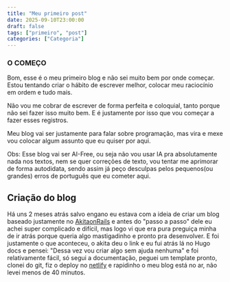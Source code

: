 ```yaml
---
title: "Meu primeiro post"
date: 2025-09-10T23:00:00
draft: false
tags: ["primeiro", "post"]
categories: ["Categoria"]
---
```


### O COMEÇO 

Bom, esse é o meu primeiro blog e não sei muito bem por onde começar. Estou tentando criar o hábito de escrever melhor, colocar meu raciocínio em ordem e tudo mais.

Não vou me cobrar de escrever de forma perfeita e coloquial, tanto porque não sei fazer isso muito bem. E é justamente por isso que vou começar a fazer esses registros. 

Meu blog vai ser justamente para falar sobre programação, mas vira e mexe vou colocar algum assunto que eu quiser por aqui.

Obs: Esse blog vai ser AI-Free, ou seja não vou usar IA pra absolutamente nada nos textos, nem se quer correções de texto, vou tentar me aprimorar de forma autodidata, sendo assim já peço desculpas pelos pequenos(ou grandes) erros de português que eu cometer aqui.

## Criação do blog

Há uns 2 meses atrás salvo engano eu estava com a ideia de criar um blog baseado justamente no [AkitaonRails](https://akitaonrails.com/) e antes do "passo a passo" dele eu achei super complicado e difícil, mas logo vi que era pura preguiça minha de ir atrás porque queria algo mastigadinho e pronto pra desenvolver. 
E foi justamente o que aconteceu, o akita deu o link e eu fui atrás lá no Hugo docs e pensei: "Dessa vez vou criar algo sem ajuda nenhuma" e foi relativamente fácil, só segui a documentação, peguei um template pronto, clonei do git, fiz o deploy no [netlify](https://www.netlify.com/) e rapidinho o meu blog está no ar, não levei menos de 40 minutos.

